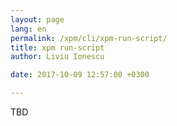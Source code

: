```yaml
---
layout: page
lang: en
permalink: /xpm/cli/xpm-run-script/
title: xpm run-script
author: Liviu Ionescu

date: 2017-10-09 12:57:00 +0300

---
```


TBD
